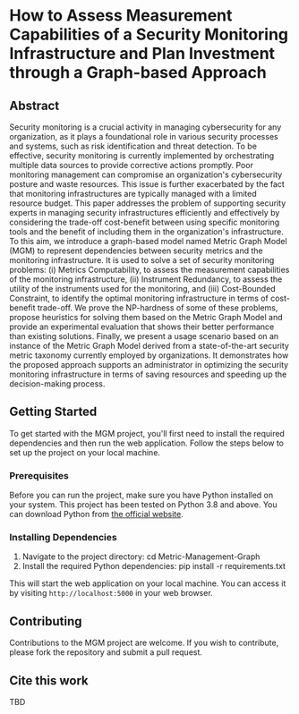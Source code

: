 # How to Assess Measurement Capabilities of a Security Monitoring Infrastructure and Plan Investment through a Graph-based Approach

## Abstract

Security monitoring is a crucial activity in managing cybersecurity for any organization, as it plays a foundational role in various security processes and systems, such as risk identification and threat detection.
To be effective, security monitoring is currently implemented by orchestrating multiple data sources to provide corrective actions promptly.
Poor monitoring management can compromise an organization's cybersecurity posture and waste resources.
This issue is further exacerbated by the fact that monitoring infrastructures are typically managed with a limited resource budget.
This paper addresses the problem of supporting security experts in managing security infrastructures efficiently and effectively by considering the trade-off cost-benefit between using specific monitoring tools and the benefit of including them in the organization's infrastructure.
To this aim, we introduce a graph-based model named Metric Graph Model (MGM) to represent dependencies between security metrics and the monitoring infrastructure. It is used to solve a set of security monitoring problems: (i) Metrics Computability, to assess the measurement capabilities of the monitoring infrastructure, (ii) Instrument Redundancy, to assess the utility of the instruments used for the monitoring, and (iii) Cost-Bounded Constraint, to identify the optimal monitoring infrastructure in terms of cost-benefit trade-off.
We prove the NP-hardness of some of these problems, propose heuristics for solving them based on the Metric Graph Model and provide an experimental evaluation that shows their better performance than existing solutions. Finally, we present a usage scenario based on an instance of the Metric Graph Model derived from a state-of-the-art security metric taxonomy currently employed by organizations.
It demonstrates how the proposed approach supports an administrator in optimizing the security monitoring infrastructure in terms of saving resources and speeding up the decision-making process.

## Getting Started

To get started with the MGM project, you'll first need to install the required dependencies and then run the web application. Follow the steps below to set up the project on your local machine.

### Prerequisites

Before you can run the project, make sure you have Python installed on your system. This project has been tested on Python 3.8 and above. You can download Python from [the official website](https://www.python.org/downloads/).

### Installing Dependencies

1. Navigate to the project directory: cd Metric-Management-Graph
2. Install the required Python dependencies: pip install -r requirements.txt

This will start the web application on your local machine. You can access it by visiting `http://localhost:5000` in your web browser.

## Contributing

Contributions to the MGM project are welcome. If you wish to contribute, please fork the repository and submit a pull request.

## Cite this work

TBD
